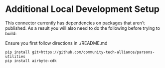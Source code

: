 # Additional Local Development Setup

This connector currently has dependencies on packages that aren't published. As a result you will also need to do the following before trying to build:

Ensure you first follow directions in ./README.md

```
pip install git+https://github.com/community-tech-alliance/parsons-utilities
pip install airbyte-cdk
```

